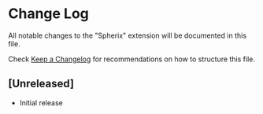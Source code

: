 # Change Log

All notable changes to the "Spherix" extension will be documented in this file.

Check [Keep a Changelog](http://keepachangelog.com/) for recommendations on how to structure this file.

## [Unreleased]

- Initial release
